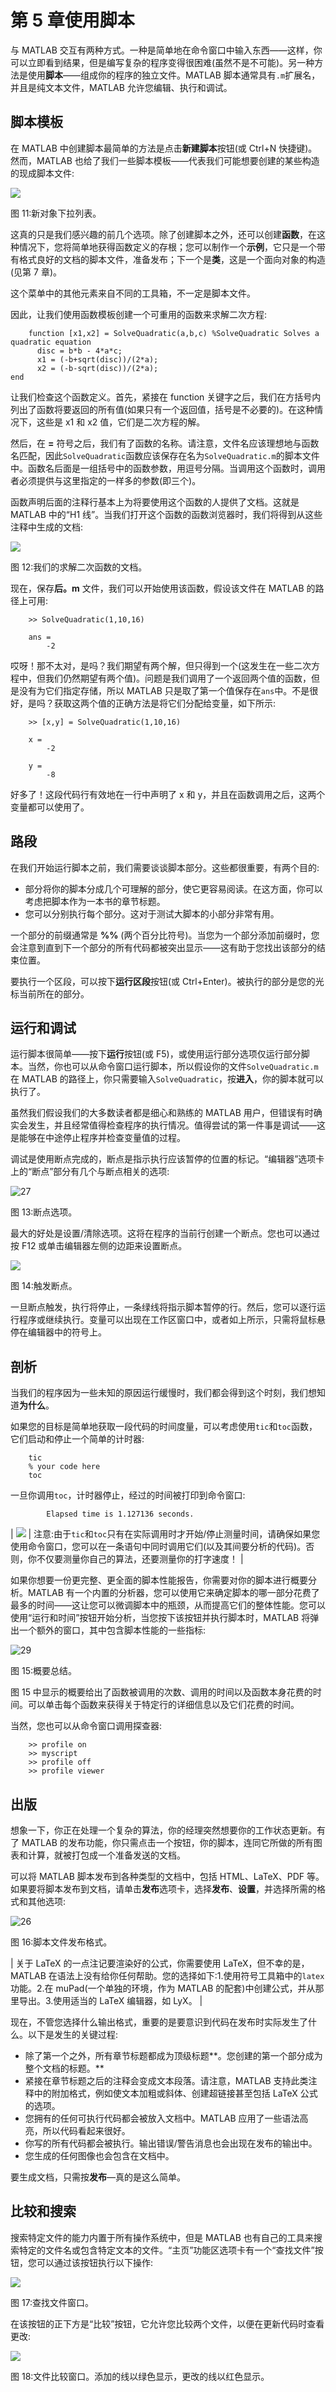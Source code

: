 # 第 5 章使用脚本

与 MATLAB 交互有两种方式。一种是简单地在命令窗口中输入东西——这样，你可以立即看到结果，但是编写复杂的程序变得很困难(虽然不是不可能)。另一种方法是使用**脚本**——组成你的程序的独立文件。MATLAB 脚本通常具有`.m`扩展名，并且是纯文本文件，MATLAB 允许您编辑、执行和调试。

## 脚本模板

在 MATLAB 中创建脚本最简单的方法是点击**新建脚本**按钮(或 Ctrl+N 快捷键)。然而，MATLAB 也给了我们一些脚本模板——代表我们可能想要创建的某些构造的现成脚本文件:

![](../Images/image032.jpg)

图 11:新对象下拉列表。

这真的只是我们感兴趣的前几个选项。除了创建脚本之外，还可以创建**函数**，在这种情况下，您将简单地获得函数定义的存根；您可以制作一个**示例**，它只是一个带有格式良好的文档的脚本文件，准备发布；下一个是**类**，这是一个面向对象的构造(见第 7 章)。

这个菜单中的其他元素来自不同的工具箱，不一定是脚本文件。

因此，让我们使用函数模板创建一个可重用的函数来求解二次方程:

```
    function [x1,x2] = SolveQuadratic(a,b,c) %SolveQuadratic Solves a quadratic equation
      disc = b*b - 4*a*c;
      x1 = (-b+sqrt(disc))/(2*a);
      x2 = (-b-sqrt(disc))/(2*a);
end

```

让我们检查这个函数定义。首先，紧接在 function 关键字之后，我们在方括号内列出了函数将要返回的所有值(如果只有一个返回值，括号是不必要的)。在这种情况下，这些是 x1 和 x2 值，它们是二次方程的解。

然后，在 **=** 符号之后，我们有了函数的名称。请注意，文件名应该理想地与函数名匹配，因此`SolveQuadratic`函数应该保存在名为`SolveQuadratic.m`的脚本文件中。函数名后面是一组括号中的函数参数，用逗号分隔。当调用这个函数时，调用者必须提供与这里指定的一样多的参数(即三个)。

函数声明后面的注释行基本上为将要使用这个函数的人提供了文档。这就是 MATLAB 中的“H1 线”。当我们打开这个函数的函数浏览器时，我们将得到从这些注释中生成的文档:

![](../Images/image033.jpg)

图 12:我们的求解二次函数的文档。

现在，保存**后。m** 文件，我们可以开始使用该函数，假设该文件在 MATLAB 的路径上可用:

```
    >> SolveQuadratic(1,10,16)

    ans =
        -2

```

哎呀！那不太对，是吗？我们期望有两个解，但只得到一个(这发生在一些二次方程中，但我们仍然期望有两个值)。问题是我们调用了一个返回两个值的函数，但是没有为它们指定存储，所以 MATLAB 只是取了第一个值保存在`ans`中。不是很好，是吗？获取这两个值的正确方法是将它们分配给变量，如下所示:

```
    >> [x,y] = SolveQuadratic(1,10,16)

    x =
        -2

    y =
        -8

```

好多了！这段代码行有效地在一行中声明了 x 和 y，并且在函数调用之后，这两个变量都可以使用了。

## 路段

在我们开始运行脚本之前，我们需要谈谈脚本部分。这些都很重要，有两个目的:

*   部分将你的脚本分成几个可理解的部分，使它更容易阅读。在这方面，你可以考虑把脚本作为一本书的章节标题。
*   您可以分别执行每个部分。这对于测试大脚本的小部分非常有用。

一个部分的前缀通常是 **%%** (两个百分比符号)。当您为一个部分添加前缀时，您会注意到直到下一个部分的所有代码都被突出显示——这有助于您找出该部分的结束位置。

要执行一个区段，可以按下**运行区段**按钮(或 Ctrl+Enter)。被执行的部分是您的光标当前所在的部分。

## 运行和调试

运行脚本很简单——按下**运行**按钮(或 F5)，或使用运行部分选项仅运行部分脚本。当然，你也可以从命令窗口运行脚本，所以假设你的文件`SolveQuadratic.m`在 MATLAB 的路径上，你只需要输入`SolveQuadratic`，按**进入**，你的脚本就可以执行了。

虽然我们假设我们的大多数读者都是细心和熟练的 MATLAB 用户，但错误有时确实会发生，并且经常值得检查程序的执行情况。值得尝试的第一件事是调试——这是能够在中途停止程序并检查变量值的过程。

调试是使用断点完成的，断点是指示执行应该暂停的位置的标记。“编辑器”选项卡上的“断点”部分有几个与断点相关的选项:

![27](../Images/image034.png)

图 13:断点选项。

最大的好处是设置/清除选项。这将在程序的当前行创建一个断点。您也可以通过按 F12 或单击编辑器左侧的边距来设置断点。

![](../Images/image035.png)

图 14:触发断点。

一旦断点触发，执行将停止，一条绿线将指示脚本暂停的行。然后，您可以逐行运行程序或继续执行。变量可以出现在工作区窗口中，或者如上所示，只需将鼠标悬停在编辑器中的符号上。

## 剖析

当我们的程序因为一些未知的原因运行缓慢时，我们都会得到这个时刻，我们想知道**为什么**。

如果您的目标是简单地获取一段代码的时间度量，可以考虑使用`tic`和`toc`函数，它们启动和停止一个简单的计时器:

```
    tic
    % your code here
    toc

```

一旦你调用`toc`，计时器停止，经过的时间被打印到命令窗口:

```
        Elapsed time is 1.127136 seconds.

```

| ![](../Images/note.png) | 注意:由于`tic`和`toc`只有在实际调用时才开始/停止测量时间，请确保如果您使用命令窗口，您可以在一条语句中同时调用它们(以及其间要分析的代码)。否则，你不仅要测量你自己的算法，还要测量你的打字速度！ |

如果你想要一份更完整、更全面的脚本性能报告，你需要对你的脚本进行概要分析。MATLAB 有一个内置的分析器，您可以使用它来确定脚本的哪一部分花费了最多的时间——这让您可以微调脚本中的瓶颈，从而提高它们的整体性能。您可以使用“运行和时间”按钮开始分析，当您按下该按钮并执行脚本时，MATLAB 将弹出一个额外的窗口，其中包含脚本性能的一些指标:

![29](../Images/image037.png)

图 15:概要总结。

图 15 中显示的概要给出了函数被调用的次数、调用的时间以及函数本身花费的时间。可以单击每个函数来获得关于特定行的详细信息以及它们花费的时间。

当然，您也可以从命令窗口调用探查器:

```
    >> profile on
    >> myscript
    >> profile off
    >> profile viewer

```

## 出版

想象一下，你正在处理一个复杂的算法，你的经理突然想要你的工作状态更新。有了 MATLAB 的发布功能，你只需点击一个按钮，你的脚本，连同它所做的所有图表和计算，就被打包成一个准备发送的文档。

可以将 MATLAB 脚本发布到各种类型的文档中，包括 HTML、LaTeX、PDF 等。如果要将脚本发布到文档，请单击**发布**选项卡，选择**发布**、**设置**，并选择所需的格式和其他选项:

![26](../Images/image038.png)

图 16:脚本文件发布格式。

| 关于 LaTeX 的一点注记要渲染好的公式，你需要使用 LaTeX，但不幸的是，MATLAB 在语法上没有给你任何帮助。您的选择如下:1.使用符号工具箱中的`latex`功能。2.在 muPad(一个单独的环境，作为 MATLAB 的配套)中创建公式，并从那里导出。3.使用适当的 LaTeX 编辑器，如 LyX。 |

现在，不管您选择什么输出格式，重要的是要意识到代码在发布时实际发生了什么。以下是发生的关键过程:

*   除了第一个之外，所有章节标题都成为顶级标题**。您创建的第一个部分成为整个文档的标题。**
*   紧接在章节标题之后的注释会变成文本段落。请注意，MATLAB 支持此类注释中的附加格式，例如使文本加粗或斜体、创建超链接甚至包括 LaTeX 公式的选项。
*   您拥有的任何可执行代码都会被放入文档中。MATLAB 应用了一些语法高亮，所以代码看起来很好。
*   你写的所有代码都会被执行。输出错误/警告消息也会出现在发布的输出中。
*   您生成的任何图像也会包含在文档中。

要生成文档，只需按**发布**—真的是这么简单。

## 比较和搜索

搜索特定文件的能力内置于所有操作系统中，但是 MATLAB 也有自己的工具来搜索特定的文件名或包含特定文本的文件。“主页”功能区选项卡有一个“查找文件”按钮，您可以通过该按钮执行以下操作:

![](../Images/image039.jpg)

图 17:查找文件窗口。

在该按钮的正下方是“比较”按钮，它允许您比较两个文件，以便在更新代码时查看更改:

![](../Images/image040.jpg)

图 18:文件比较窗口。添加的线以绿色显示，更改的线以红色显示。